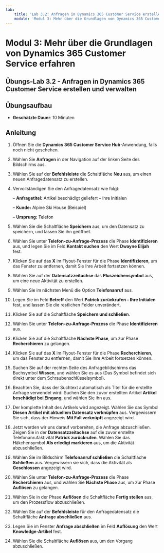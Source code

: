 ```yaml
---
lab:
    title: 'Lab 3.2: Anfragen in Dynamics 365 Customer Service erstellen und verwalten'
    module: 'Modul 3: Mehr über die Grundlagen von Dynamics 365 Customer Service erfahren'
---
```


Modul 3: Mehr über die Grundlagen von Dynamics 365 Customer Service erfahren
========================

## Übungs-Lab 3.2 - Anfragen in Dynamics 365 Customer Service erstellen und verwalten

## Übungsaufbau

  - **Geschätzte Dauer**: 10 Minuten

## Anleitung

1. Öffnen Sie die **Dynamics 365 Customer Service Hub**-Anwendung, falls noch nicht geschehen. 

2. Wählen Sie **Anfragen** in der Navigation auf der linken Seite des Bildschirms aus. 

3. Wählen Sie auf der **Befehlsleiste** die Schaltfläche **Neu** aus, um einen neuen Anfragedatensatz zu erstellen.

4. Vervollständigen Sie den Anfragedatensatz wie folgt:

	– **Anfragetitel:** ‎Artikel beschädigt geliefert – Ihre Initialen

	– **Kunde:** Alpine Ski House (Beispiel)

	– **Ursprung:** Telefon

5. Wählen Sie die Schaltfläche **Speichern** aus, um den Datensatz zu speichern, und lassen Sie ihn geöffnet. 

6. Wählen Sie unter **Telefon-zu-Anfrage-Prozess** die Phase **Identifizieren** aus, und legen Sie im Feld **Kontakt suchen** den Wert **Dwayne Elijah** fest. 

7. Klicken Sie auf das **X** im Flyout-Fenster für die Phase **Identifizieren**, um das Fenster zu entfernen, damit Sie Ihre Arbeit fortsetzen können. 

8. Wählen Sie auf der **Datensatzzeitachse** das **Pluszeichensymbol** aus, um eine neue Aktivität zu erstellen. 

9. Wählen Sie im nächsten Menü die Option **Telefonanruf** aus.

10. Legen Sie im Feld **Betreff** den Wert **Patrick zurückrufen – Ihre Initialen** fest, und lassen Sie die restlichen Felder unverändert. 

11. Klicken Sie auf die Schaltfläche **Speichern und schließen**. 

12. Wählen Sie unter **Telefon-zu-Anfrage-Prozess** die Phase **Identifizieren** aus.

13. Klicken Sie auf die Schaltfläche **Nächste Phase**, um zur Phase **Recherchieren** zu gelangen. 

14. Klicken Sie auf das **X** im Flyout-Fenster für die Phase **Recherchieren**, um das Fenster zu entfernen, damit Sie Ihre Arbeit fortsetzen können. 

15. Suchen Sie auf der rechten Seite des Anfragebildschirms das Buchsymbol **Wissen**, und wählen Sie es aus (Das Symbol befindet sich direkt unter dem Schraubenschlüsselsymbol).

16. Beachten Sie, dass der Suchtext automatisch als Titel für die erstellte Anfrage verwendet wird. Suchen Sie den zuvor erstellten Artikel **Artikel beschädigt bei Eingang**, und wählen Sie ihn aus. 

17. Der komplette Inhalt des Artikels wird angezeigt. Wählen Sie das Symbol **Diesen Artikel mit aktuellem Datensatz verknüpfen** aus. Vergewissern Sie sich, dass der Hinweis **Mit Fall verknüpft** angezeigt wird. 

18. Jetzt werden wir uns darauf vorbereiten, die Anfrage abzuschließen. Zeigen Sie in der **Datensatzzeitachse** auf die zuvor erstellte Telefonanrufaktivität **Patrick zurückrufen**. Wählen Sie das Häkchensymbol **Als erledigt markieren** aus, um die Aktivität abzuschließen. 

19. Wählen Sie im Bildschirm **Telefonanruf schließen** die Schaltfläche **Schließen** aus. Vergewissern sie sich, dass die Aktivität als **Geschlossen** angezeigt wird. 

20. Wählen Sie unter **Telefon-zu-Anfrage-Prozess** die Phase **Recherchieren** aus, und wählen Sie **Nächste Phase** aus, um zur Phase **Auflösen** zu gelangen. 

21. Wählen Sie in der Phase **Auflösen** die Schaltfläche **Fertig stellen** aus, um den Prozessflow abzuschließen. 

22. Wählen Sie auf der **Befehlsleiste** für den Anfragedatensatz die Schaltfläche **Anfrage abschließen** aus.

23. Legen Sie im Fenster **Anfrage abschließen** im Feld **Auflösung** den Wert **Knowledge-Artikel** fest. 

24. Wählen Sie die Schaltfläche **Auflösen** aus, um den Vorgang abzuschließen. 
